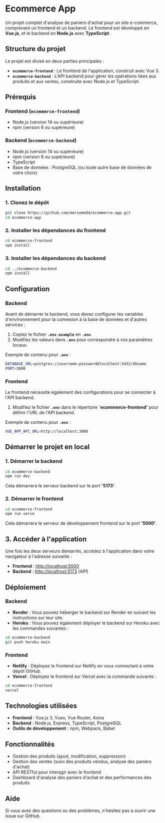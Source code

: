 # Ecommerce App

Un projet complet d'analyse de paniers d'achat pour un site e-commerce, comprenant un frontend et un backend. Le frontend est développé en **Vue.js**, et le backend en **Node.js** avec **TypeScript**.

## Structure du projet

Le projet est divisé en deux parties principales :

- **`ecommerce-frontend`** : Le frontend de l'application, construit avec Vue 3.
- **`ecommerce-backend`** : L'API backend pour gérer les opérations liées aux produits et aux ventes, construite avec Node.js et TypeScript.

## Prérequis

### Frontend (`ecommerce-frontend`)

- Node.js (version 14 ou supérieure)
- npm (version 6 ou supérieure)

### Backend (`ecommerce-backend`)

- Node.js (version 14 ou supérieure)
- npm (version 6 ou supérieure)
- TypeScript
- Base de données : PostgreSQL (ou toute autre base de données de votre choix)

## Installation

### 1. Clonez le dépôt

```bash
git clone https://github.com/merieme04/ecommerce-app.git
cd ecommerce-app
```  

### 2. Installer les dépendances du frontend

```bash
cd ecommerce-frontend
npm install
```
### 3. Installer les dépendances du backend

```bash
cd ../ecommerce-backend
npm install
```
## Configuration

### Backend

Avant de démarrer le backend, vous devez configurer les variables d'environnement pour la connexion à la base de données et d'autres services :

  1. Copiez le fichier **`.env.example`** en **`.env`**.
  2. Modifiez les valeurs dans **`.env`** pour correspondre à vos paramètres locaux.
   
Exemple de contenu pour **`.env`** :
```bash
DATABASE_URL=postgres://username:password@localhost:5432/dbname
PORT=3000
```
### Frontend

Le frontend nécessite également des configurations pour se connecter à l'API backend.

  1. Modifiez le fichier **`.env`** dans le répertoire **`ecommerce-frontend'** pour définir l'URL de l'API backend.

Exemple de contenu pour **`.env`** :
```bash
VUE_APP_API_URL=http://localhost:3000
```

## Démarrer le projet en local

### 1. Démarrer le backend
```bash
cd ecommerce-backend
npm run dev
```
Cela démarrera le serveur backend sur le port **'5173'**.

### 2. Démarrer le frontend
```bash
cd ecommerce-frontend
npm run serve
```
Cela démarrera le serveur de développement frontend sur le port **'5000'**.


## 3. Accéder à l'application

Une fois les deux serveurs démarrés, accédez à l'application dans votre navigateur à l'adresse suivante :

- **Frontend** : [http://localhost:5000](http://localhost:5000)
- **Backend** : [http://localhost:5173](http://localhost:5173) (API)

## Déploiement

### Backend

- **Render** : Vous pouvez héberger le backend sur Render en suivant les instructions sur leur site.
- **Heroku** : Vous pouvez également déployer le backend sur Heroku avec les commandes suivantes :

```bash
cd ecommerce-backend
git push heroku main
```

### Frontend

- **Netlify** : Déployez le frontend sur Netlify en vous connectant à votre dépôt GitHub.
- **Vercel** : Déployez le frontend sur Vercel avec la commande suivante :
  
```bash
cd ecommerce-frontend
vercel
```

## Technologies utilisées

- **Frontend** : Vue.js 3, Vuex, Vue Router, Axios
- **Backend** : Node.js, Express, TypeScript, PostgreSQL
- **Outils de développement** : npm, Webpack, Babel

## Fonctionnalités

- Gestion des produits (ajout, modification, suppression)
- Gestion des ventes (suivi des produits vendus, analyse des paniers d'achat)
- API RESTful pour interagir avec le frontend
- Dashboard d'analyse des paniers d'achat et des performances des produits

## Aide

Si vous avez des questions ou des problèmes, n'hésitez pas à ouvrir une issue sur GitHub.



